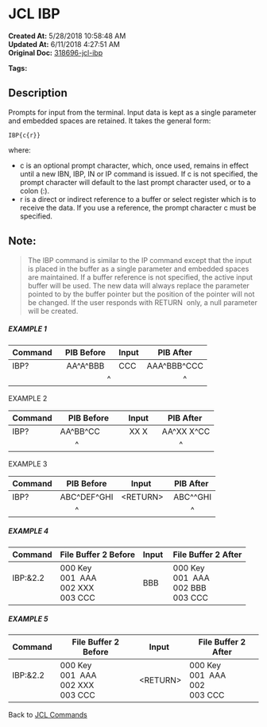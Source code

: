 # JCL IBP

**Created At:** 5/28/2018 10:58:48 AM  
**Updated At:** 6/11/2018 4:27:51 AM  
**Original Doc:** [318696-jcl-ibp](https://docs.jbase.com/45792-jcl/318696-jcl-ibp)  

**Tags:**
<badge text='jcl' vertical='middle' />
<badge text='buffer' vertical='middle' />

## Description 

Prompts for input from the terminal. Input data is kept as a single parameter and embedded spaces are retained. It takes the general form:

```
IBP{c{r}}
```

where:

- c is an optional prompt character, which, once used, remains in effect until a new IBN, IBP, IN or IP command is issued. If c is not specified, the prompt character will default to the last prompt character used, or to a colon (:).
- r is a direct or indirect reference to a buffer or select register which is to receive the data. If you use a reference, the prompt character c must be specified.




## Note: 


> The IBP command is similar to the IP command except that the input is placed in the buffer as a single parameter and embedded spaces are maintained. If a buffer reference is not specified, the active input buffer will be used. The new data will always replace the parameter pointed to by the buffer pointer but the position of the pointer will not be changed. If the user responds with RETURN  only, a null parameter will be created.




##### EXAMPLE 1 


| Command<br> | PIB Before<br> | Input | PIB After<br> |
| --- | --- | --- | --- |
| IBP?<br> |    AA^A^BBB<br> | CCC | AAA^BBB^CCC<br> |
| <br> |                       ^ | <br> |                  ^ |




EXAMPLE 2


| Command<br> | PIB Before<br> | Input | PIB After<br> |
| --- | --- | --- | --- |
| IBP?  <br> | AA^BB^CC        <br> |   XX X  <br> |  AA^XX X^CC<br> |
| <br> |        ^         | <br> |          ^ |




EXAMPLE 3


| Command<br> | PIB Before<br> | Input  | PIB After<br> |
| --- | --- | --- | --- |
| IBP?      <br> | ABC^DEF^GHI<br> | &lt;RETURN&gt;<br> |  ABC^^GHI<br> |
| <br> |        ^     | <br> |          ^ |




##### EXAMPLE 4


| Command<br> | File Buffer 2 Before<br> | Input  | File Buffer 2 After<br> |
| --- | --- | --- | --- |
| IBP:&2.2<br><br> | 000 Key<br>001  AAA<br>002 XXX<br>003 CCC<br> | BBB | 000 Key<br>001  AAA<br>002 BBB<br>003 CCC<br> |




##### EXAMPLE 5


| Command<br> | File Buffer 2 Before<br> | Input  | File Buffer 2 After<br> |
| --- | --- | --- | --- |
| IBP:&2.2<br><br> | 000 Key<br>001  AAA<br>002 XXX<br>003 CCC<br> | &lt;RETURN&gt; | 000 Key<br>001  AAA<br>002<br>003 CCC<br> |




Back to [JCL Commands](./../jcl-commands)
